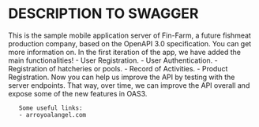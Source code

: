 # DESCRIPTION TO SWAGGER
This is the sample mobile application server of Fin-Farm, a future fishmeat production company, based on the OpenAPI 3.0 specification. You can get more information on. In the first iteration of the app, we have added the main functionalities!
       - User Registration.
       - User Authentication.
       - Registration of hatcheries or pools.
       - Record of Activities.
       - Product Registration.
       Now you can help us improve the API by testing with the server endpoints.
       That way, over time, we can improve the API overall and expose some of the new features in OAS3.

       Some useful links:
       - arroyoalangel.com